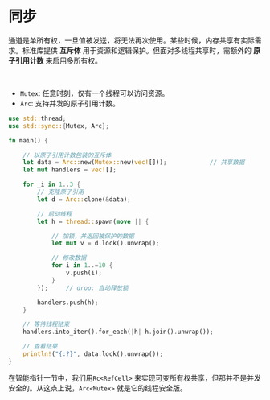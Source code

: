 # 同步

通道是单所有权，一旦值被发送，将无法再次使用。某些时候，内存共享有实际需求。标准库提供 **互斥体** 用于资源和逻辑保护。但面对多线程共享时，需额外的 **原子引用计数** 来启用多所有权。

&nbsp;

* `Mutex`: 任意时刻，仅有一个线程可以访问资源。
* `Arc`: 支持并发的原子引用计数。

```rust
use std::thread;
use std::sync::{Mutex, Arc};

fn main() {

    // 以原子引用计数包装的互斥体
    let data = Arc::new(Mutex::new(vec![]));            // 共享数据
    let mut handlers = vec![];

    for _i in 1..3 {
        // 克隆原子引用
        let d = Arc::clone(&data);

        // 启动线程
        let h = thread::spawn(move || {

            // 加锁，并返回被保护的数据
            let mut v = d.lock().unwrap();

            // 修改数据
            for i in 1..=10 {
                v.push(i);
            }
        });     // drop: 自动释放锁

        handlers.push(h);
    }

    // 等待线程结束
    handlers.into_iter().for_each(|h| h.join().unwrap());

    // 查看结果
    println!("{:?}", data.lock().unwrap());
}
```

在智能指针一节中，我们用`Rc<RefCell>` 来实现可变所有权共享，但那并不是并发安全的。从这点上说，`Arc<Mutex>` 就是它的线程安全版。
